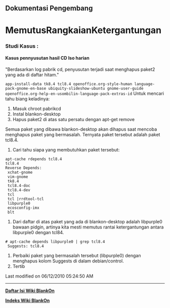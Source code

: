 ## Dokumentasi Pengembang
# MemutusRangkaianKetergantungan

### Studi Kasus :
#### Kasus pennyusutan hasil CD Iso harian
"Berdasarkan log pabrik cd, penyusutan terjadi saat menghapus paket2 yang ada
di daftar hitam."

`app-install-data tk8.4 tcl8.4 openoffice.org-style-human language-pack-gnome-en-base ubiquity-slideshow-ubuntu gnome-user-guide openoffice.org-help-en-usombilin-language-pack-extras-id`
Untuk mencari tahu biang keladinya:
  1. Masuk chroot pabrikcd
  1. Instal blankon-desktop
  1. Hapus paket2 di atas satu persatu dengan apt-get remove

Semua paket yang dibawa blankon-desktop akan dihapus saat mencoba menghapus
paket yang bermasalah. Ternyata paket tersebut adalah paket tcl8.4.
  1. Cari tahu siapa yang membutuhkan paket tersebut:

```
apt-cache rdepends tcl8.4
tcl8.4
Reverse Depends:
 xchat-gnome
 vim-gnome
 tk8.4
 tcl8.4-doc
 tcl8.4-dev
 tcl
 tcl |rrdtool-tcl
 libpurple0
 ecosconfig-imx
 blt
```

  1. Dari daftar di atas paket yang ada di blankon-desktop adalah
libpurple0 bawaan pidgin, artinya kita mesti memutus rantai ketergantungan
antara libpurple0 dengan tcl84.

```
# apt-cache depends libpurple0 | grep tcl8.4
 Suggests: tcl8.4
```

  1. Perbaiki paket yang bermasalah tersebut (libpurple0) dengan
menghapus kolom Suggests di dalam debian/control.
  1. Tertib

Last modified on 06/12/2010 05:24:50 AM
 
---
[**Daftar Isi Wiki BlankOn**](/DaftarIsi/README.md)
 
[**Indeks Wiki BlankOn**](/Indeks.md)

